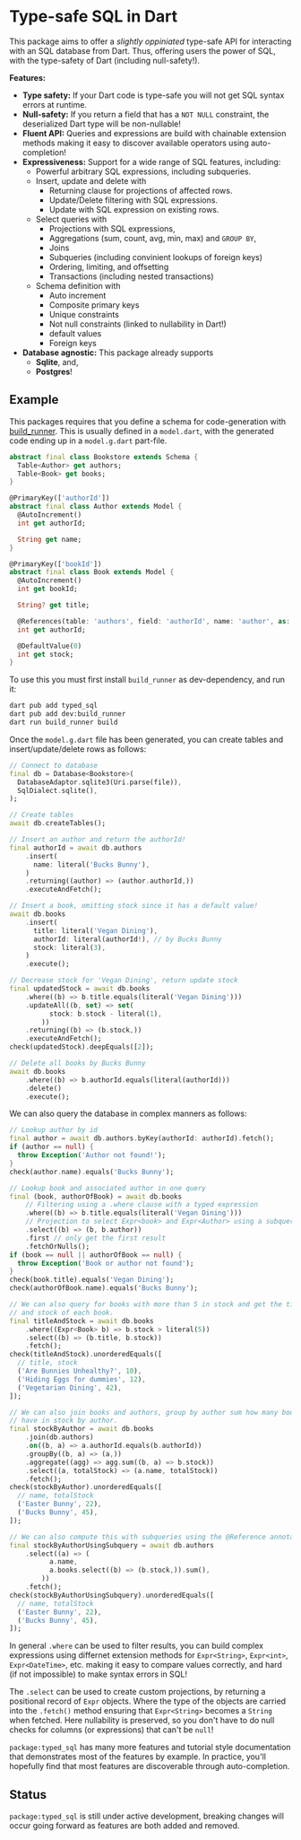 # Type-safe SQL in Dart
This package aims to offer a _slightly oppiniated_ type-safe API for
interacting with an SQL database from Dart. Thus, offering users the power
of SQL, with the type-safety of Dart (including null-safety!).

**Features:**
 * **Type safety:** If your Dart code is type-safe you will not get SQL
   syntax errors at runtime.
 * **Null-safety:** If you return a field that has a `NOT NULL` constraint, the
   deserialized Dart type will be non-nullable!
 * **Fluent API:** Queries and expressions are build with chainable extension
   methods making it easy to discover available operators using auto-completion!
 * **Expressiveness:** Support for a wide range of SQL features, including:
   * Powerful arbitrary SQL expressions, including subqueries.
   * Insert, update and delete with
     * Returning clause for projections of affected rows.
     * Update/Delete filtering with SQL expressions.
     * Update with SQL expression on existing rows.
   * Select queries with
     * Projections with SQL expressions,
     * Aggregations (sum, count, avg, min, max) and `GROUP BY`,
     * Joins
     * Subqueries (including convinient lookups of foreign keys)
     * Ordering, limiting, and offsetting
     * Transactions (including nested transactions)
   * Schema definition with
     * Auto increment
     * Composite primary keys
     * Unique constraints
     * Not null constraints (linked to nullability in Dart!)
     * default values
     * Foreign keys
 * **Database agnostic:** This package already supports
   * **Sqlite**, and,
   * **Postgres**!

## Example
This packages requires that you define a schema for code-generation with
[build_runner]. This is usually defined in a `model.dart`, with the generated
code ending up in a `model.g.dart` part-file.

```dart bookstore_test.dart#bookstore-schema
abstract final class Bookstore extends Schema {
  Table<Author> get authors;
  Table<Book> get books;
}

@PrimaryKey(['authorId'])
abstract final class Author extends Model {
  @AutoIncrement()
  int get authorId;

  String get name;
}

@PrimaryKey(['bookId'])
abstract final class Book extends Model {
  @AutoIncrement()
  int get bookId;

  String? get title;

  @References(table: 'authors', field: 'authorId', name: 'author', as: 'books')
  int get authorId;

  @DefaultValue(0)
  int get stock;
}
```

To use this you must first install `build_runner` as dev-dependency, and run it:
```sh
dart pub add typed_sql
dart pub add dev:build_runner
dart run build_runner build
```

Once the `model.g.dart` file has been generated, you can create tables and
insert/update/delete rows as follows:

```dart bookstore_test.dart#setup
// Connect to database
final db = Database<Bookstore>(
  DatabaseAdaptor.sqlite3(Uri.parse(file)),
  SqlDialect.sqlite(),
);

// Create tables
await db.createTables();

// Insert an author and return the authorId!
final authorId = await db.authors
    .insert(
      name: literal('Bucks Bunny'),
    )
    .returning((author) => (author.authorId,))
    .executeAndFetch();

// Insert a book, omitting stock since it has a default value!
await db.books
    .insert(
      title: literal('Vegan Dining'),
      authorId: literal(authorId!), // by Bucks Bunny
      stock: literal(3),
    )
    .execute();

// Decrease stock for 'Vegan Dining', return update stock
final updatedStock = await db.books
    .where((b) => b.title.equals(literal('Vegan Dining')))
    .updateAll((b, set) => set(
          stock: b.stock - literal(1),
        ))
    .returning((b) => (b.stock,))
    .executeAndFetch();
check(updatedStock).deepEquals([2]);

// Delete all books by Bucks Bunny
await db.books
    .where((b) => b.authorId.equals(literal(authorId)))
    .delete()
    .execute();
```

We can also query the database in complex manners as follows:
```dart bookstore_test.dart#README-query-example
// Lookup author by id
final author = await db.authors.byKey(authorId: authorId).fetch();
if (author == null) {
  throw Exception('Author not found!');
}
check(author.name).equals('Bucks Bunny');

// Lookup book and associated author in one query
final (book, authorOfBook) = await db.books
    // Filtering using a .where clause with a typed expression
    .where((b) => b.title.equals(literal('Vegan Dining')))
    // Projection to select Expr<book> and Expr<Author> using a subquery
    .select((b) => (b, b.author))
    .first // only get the first result
    .fetchOrNulls();
if (book == null || authorOfBook == null) {
  throw Exception('Book or author not found');
}
check(book.title).equals('Vegan Dining');
check(authorOfBook.name).equals('Bucks Bunny');

// We can also query for books with more than 5 in stock and get the title
// and stock of each book.
final titleAndStock = await db.books
    .where((Expr<Book> b) => b.stock > literal(5))
    .select((b) => (b.title, b.stock))
    .fetch();
check(titleAndStock).unorderedEquals([
  // title, stock
  ('Are Bunnies Unhealthy?', 10),
  ('Hiding Eggs for dummies', 12),
  ('Vegetarian Dining', 42),
]);

// We can also join books and authors, group by author sum how many books we
// have in stock by author.
final stockByAuthor = await db.books
    .join(db.authors)
    .on((b, a) => a.authorId.equals(b.authorId))
    .groupBy((b, a) => (a,))
    .aggregate((agg) => agg.sum((b, a) => b.stock))
    .select((a, totalStock) => (a.name, totalStock))
    .fetch();
check(stockByAuthor).unorderedEquals([
  // name, totalStock
  ('Easter Bunny', 22),
  ('Bucks Bunny', 45),
]);

// We can also compute this with subqueries using the @Reference annotation
final stockByAuthorUsingSubquery = await db.authors
    .select((a) => (
          a.name,
          a.books.select((b) => (b.stock,)).sum(),
        ))
    .fetch();
check(stockByAuthorUsingSubquery).unorderedEquals([
  // name, totalStock
  ('Easter Bunny', 22),
  ('Bucks Bunny', 45),
]);
```

In general `.where` can be used to filter results, you can build complex
expressions using differnet extension methods for `Expr<String>`, `Expr<int>`,
`Expr<DateTime>`, etc. making it easy to compare values correctly, and hard
(if not impossible) to make syntax errors in SQL!

The `.select` can be used to create custom projections, by returning a
positional record of `Expr` objects. Where the type of the objects are carried
into the `.fetch()` method ensuring that `Expr<String>` becomes a `String` when
fetched. Here nullability is preserved, so you don't have to do null checks for
columns (or expressions) that can't be `null`!

`package:typed_sql` has many more features and tutorial style documentation
that demonstrates most of the features by example. In practice, you'll hopefully
find that most features are discoverable through auto-completion.

## Status

`package:typed_sql` is still under active development, breaking changes will
occur going forward as features are both added and removed.

[build_runner]: https://pub.dev/packages/build_runner

